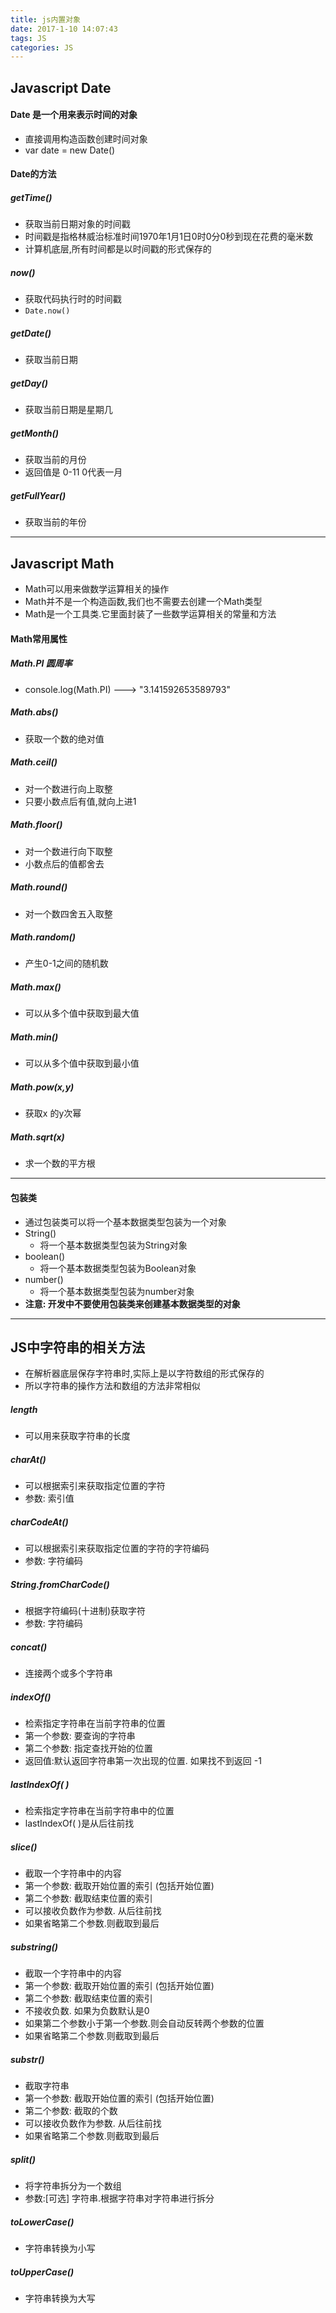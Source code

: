 ```yaml
---
title: js内置对象
date: 2017-1-10 14:07:43
tags: JS
categories: JS
---
```


## Javascript Date
#### Date 是一个用来表示时间的对象
- 直接调用构造函数创建时间对象
- var date = new Date()

#### Date的方法
##### getTime() 
- 获取当前日期对象的时间戳
- 时间戳是指格林威治标准时间1970年1月1日0时0分0秒到现在花费的毫米数
- 计算机底层,所有时间都是以时间戳的形式保存的

##### now() 
- 获取代码执行时的时间戳
- ````Date.now()````

##### getDate()
- 获取当前日期
##### getDay()
- 获取当前日期是星期几
##### getMonth()
- 获取当前的月份
- 返回值是 0-11 0代表一月
##### getFullYear()
- 获取当前的年份

----------

## Javascript Math
- Math可以用来做数学运算相关的操作
- Math并不是一个构造函数,我们也不需要去创建一个Math类型
- Math是一个工具类.它里面封装了一些数学运算相关的常量和方法

#### Math常用属性
##### Math.PI 圆周率
- console.log(Math.PI)  ---> "3.141592653589793"
##### Math.abs()
- 获取一个数的绝对值
##### Math.ceil()
- 对一个数进行向上取整
- 只要小数点后有值,就向上进1
##### Math.floor()
- 对一个数进行向下取整
- 小数点后的值都舍去
##### Math.round()
- 对一个数四舍五入取整
##### Math.random()
- 产生0-1之间的随机数
##### Math.max() 
- 可以从多个值中获取到最大值
##### Math.min() 
- 可以从多个值中获取到最小值
##### Math.pow(x,y)  
- 获取x 的y次幂
##### Math.sqrt(x)  
- 求一个数的平方根


----------

#### 包装类
- 通过包装类可以将一个基本数据类型包装为一个对象
- String()
  - 将一个基本数据类型包装为String对象
- boolean()
  - 将一个基本数据类型包装为Boolean对象
- number()
  - 将一个基本数据类型包装为number对象
- **注意: 开发中不要使用包装类来创建基本数据类型的对象**


----------

## JS中字符串的相关方法
- 在解析器底层保存字符串时,实际上是以字符数组的形式保存的
- 所以字符串的操作方法和数组的方法非常相似
##### length
- 可以用来获取字符串的长度
##### charAt()
- 可以根据索引来获取指定位置的字符
- 参数: 索引值
##### charCodeAt() 
- 可以根据索引来获取指定位置的字符的字符编码
- 参数: 字符编码
##### String.fromCharCode() 
- 根据字符编码(十进制)获取字符
- 参数: 字符编码
##### concat() 
- 连接两个或多个字符串
##### indexOf()
- 检索指定字符串在当前字符串的位置
- 第一个参数: 要查询的字符串
- 第二个参数: 指定查找开始的位置
- 返回值:默认返回字符串第一次出现的位置. 如果找不到返回 -1
##### lastIndexOf( )
- 检索指定字符串在当前字符串中的位置
- lastIndexOf( )是从后往前找
##### slice()
- 截取一个字符串中的内容
- 第一个参数: 截取开始位置的索引 (包括开始位置)
- 第二个参数: 截取结束位置的索引
- 可以接收负数作为参数. 从后往前找
- 如果省略第二个参数.则截取到最后
##### substring()
- 截取一个字符串中的内容
- 第一个参数: 截取开始位置的索引 (包括开始位置)
- 第二个参数: 截取结束位置的索引
- 不接收负数. 如果为负数默认是0
- 如果第二个参数小于第一个参数.则会自动反转两个参数的位置
- 如果省略第二个参数.则截取到最后
##### substr()
- 截取字符串
- 第一个参数: 截取开始位置的索引 (包括开始位置)
- 第二个参数: 截取的个数
- 可以接收负数作为参数. 从后往前找
- 如果省略第二个参数.则截取到最后
##### split()
- 将字符串拆分为一个数组
- 参数:[可选] 字符串.根据字符串对字符串进行拆分
##### toLowerCase()
- 字符串转换为小写
##### toUpperCase()
- 字符串转换为大写